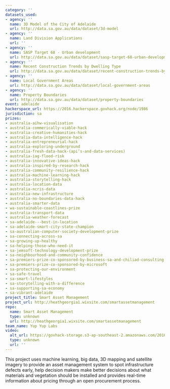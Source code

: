 ```yaml
---
category: ''
datasets_used:
- agency: ''
  name: 3D Model of the City of Adelaide
  url: http://data.sa.gov.au/data/dataset/3d-model
- agency: ''
  name: Land Division Applications
  url: ''
- agency: ''
  name: SASP Target 68 - Urban development
  url: http://data.sa.gov.au/data/dataset/sasp-target-68-urban-development
- agency: ''
  name: Recent Construction Trends by Dwelling Type
  url: http://data.sa.gov.au/data/dataset/recent-construction-trends-by-dwelling-type
- agency: ''
  name: Local Government Areas
  url: http://data.sa.gov.au/data/dataset/local-government-areas
- agency: ''
  name: Property Boundaries
  url: http://data.sa.gov.au/data/dataset/property-boundaries
event: adelaide
hackerspace_url: https://2016.hackerspace.govhack.org/node/1986
jurisdiction: sa
prizes:
- australia-aihw-visualisation
- australia-commerically-viable-hack
- australia-creative-humanities-hack
- australia-data-intelligence-hack
- australia-entrepreneurial-hack
- australia-exploring-underground
- australia-fresh-data-hack-(api’s-and-data-services)
- australia-iag-flood-risk
- australia-innovative-ideas-hack
- australia-inspired-by-research-hack
- australia-community-resilience-hack
- australia-machine-learning-hack
- australia-storytelling-hack
- australia-location-data
- australia-ncris-data
- australia-new-infrastructure
- australia-no-boundaries-data-hack
- australia-smarter-data
- wa-sustainable-coastlines-prize
- australia-transport-data
- australia-weather-forecast
- sa-adelaide---best-in-location
- sa-adelaide-smart-city-state-champion
- sa-australian-computer-society-development-prize
- sa-connecting-across-sa
- sa-growing-up-healthy
- sa-helping-those-who-need-it
- sa-jemsoft-technology-development-prize
- sa-neighbourhood-and-community-confidence
- sa-premiers-prize-co-sponsored-by-business-sa-and-chiliad-consulting
- sa-premiers-prize-co-sponsored-by-microsoft
- sa-protecting-our-environment
- sa-safe-travel
- sa-smart-lifestyles
- sa-storytelling-with-a-difference
- sa-supporting-sa-economy
- sa-vibrant-adelaide
project_title: Smart Asset Management
project_url: http://heathgeorgia1.wixsite.com/smartassetmanagement
repo:
  name: Smart Asset Management
  type: unknown
  url: http://heathgeorgia1.wixsite.com/smartassetmanagement
team_name: Yup Yup Labs
video:
  alt_url: https://govhack-storage.s3-ap-southeast-2.amazonaws.com/2016/Adelaide%20-%20Yup%20Yup%20Labs%20Smart%20Asset%20Management.mp4
  type: unknown
  url: ''
---
```


This project uses machine learning, big data, 3D mapping and satellite imagery to provide an asset management system to spot infrastructure defects early, help decision makers make better decisions about what materials and vegetation should be installed and provides real-time information about pricing through an open procurement process.